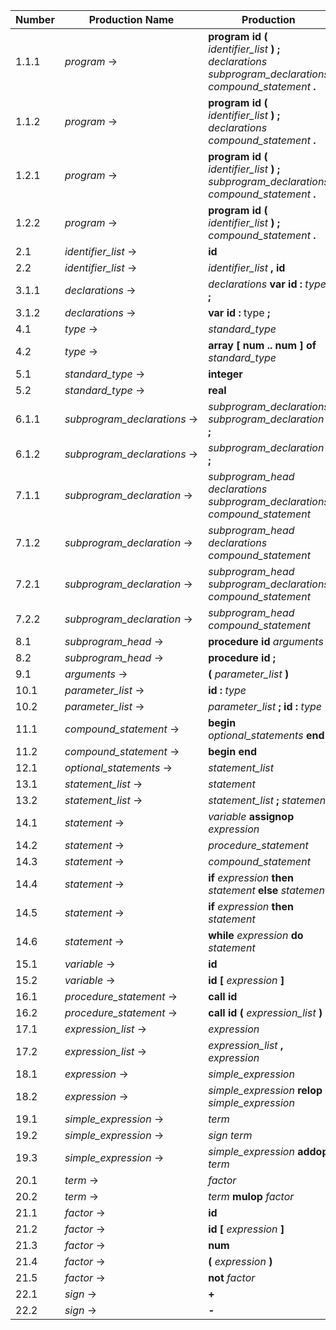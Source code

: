 | Number | Production Name             | Production |
|--------|-----------------------------|------------|
|  1.1.1 | *program* →                 | **program** **id** **(** *identifier_list* **)** **;** *declarations* *subprogram_declarations* *compound_statement* **.** |
|  1.1.2 | *program* →                 | **program** **id** **(** *identifier_list* **)** **;** *declarations* *compound_statement* **.** |
|  1.2.1 | *program* →                 | **program** **id** **(** *identifier_list* **)** **;** *subprogram_declarations* *compound_statement* **.** |
|  1.2.2 | *program* →                 | **program** **id** **(** *identifier_list* **)** **;** *compound_statement* **.** |
|  2.1   | *identifier_list* →         | **id** |
|  2.2   | *identifier_list* →         | *identifier_list* **,** **id** |
|  3.1.1 | *declarations* →            | *declarations* **var** **id** **:** *type* **;** |
|  3.1.2 | *declarations* →            | **var** **id** **:** type **;** |
|  4.1   | *type* →                    | *standard_type* |
|  4.2   | *type* →                    | **array** **[** **num** **\.\.** **num** **]** **of** *standard_type* |
|  5.1   | *standard_type* →           | **integer** |
|  5.2   | *standard_type* →           | **real** |
|  6.1.1 | *subprogram_declarations* → | *subprogram_declarations* *subprogram_declaration* **;** |
|  6.1.2 | *subprogram_declarations* → | *subprogram_declaration* **;** |
|  7.1.1 | *subprogram_declaration* →  | *subprogram_head* *declarations* *subprogram_declarations* *compound_statement* |
|  7.1.2 | *subprogram_declaration* →  | *subprogram_head* *declarations* *compound_statement* |
|  7.2.1 | *subprogram_declaration* →  | *subprogram_head* *subprogram_declarations* *compound_statement* |
|  7.2.2 | *subprogram_declaration* →  | *subprogram_head* *compound_statement* |
|  8.1   | *subprogram_head* →         | **procedure** **id** *arguments* **;** |
|  8.2   | *subprogram_head* →         | **procedure** **id** **;** |
|  9.1   | *arguments* →               | **(** *parameter_list* **)** |
| 10.1   | *parameter_list* →          | **id** **:** *type* |
| 10.2   | *parameter_list* →          | *parameter_list* **;** **id** **:** *type* |
| 11.1   | *compound_statement* →      | **begin** *optional_statements* **end** |
| 11.2   | *compound_statement* →      | **begin** **end** |
| 12.1   | *optional_statements* →     | *statement_list* |
| 13.1   | *statement_list* →          | *statement* |
| 13.2   | *statement_list* →          | *statement_list* **;** *statement* |
| 14.1   | *statement* →               | *variable* **assignop** *expression* |
| 14.2   | *statement* →               | *procedure_statement* |
| 14.3   | *statement* →               | *compound_statement* |
| 14.4   | *statement* →               | **if** *expression* **then** *statement* **else** *statement* |
| 14.5   | *statement* →               | **if** *expression* **then** *statement* |
| 14.6   | *statement* →               | **while** *expression* **do** *statement* |
| 15.1   | *variable* →                | **id** |
| 15.2   | *variable* →                | **id** **[** *expression* **]** |
| 16.1   | *procedure_statement* →     | **call** **id** |
| 16.2   | *procedure_statement* →     | **call** **id** **(** *expression_list* **)** |
| 17.1   | *expression_list* →         | *expression* |
| 17.2   | *expression_list* →         | *expression_list* **,** *expression* |
| 18.1   | *expression* →              | *simple_expression* |
| 18.2   | *expression* →              | *simple_expression* **relop** *simple_expression* |
| 19.1   | *simple_expression* →       | *term* |
| 19.2   | *simple_expression* →       | *sign* *term* |
| 19.3   | *simple_expression* →       | *simple_expression* **addop** *term* |
| 20.1   | *term* →                    | *factor* |
| 20.2   | *term* →                    | *term* **mulop** *factor* |
| 21.1   | *factor* →                  | **id** |
| 21.2   | *factor* →                  | **id** **[** *expression* **]** |
| 21.3   | *factor* →                  | **num** |
| 21.4   | *factor* →                  | **(** *expression* **)** |
| 21.5   | *factor* →                  | **not** *factor* |
| 22.1   | *sign* →                    | **+** |
| 22.2   | *sign* →                    | **-** |
